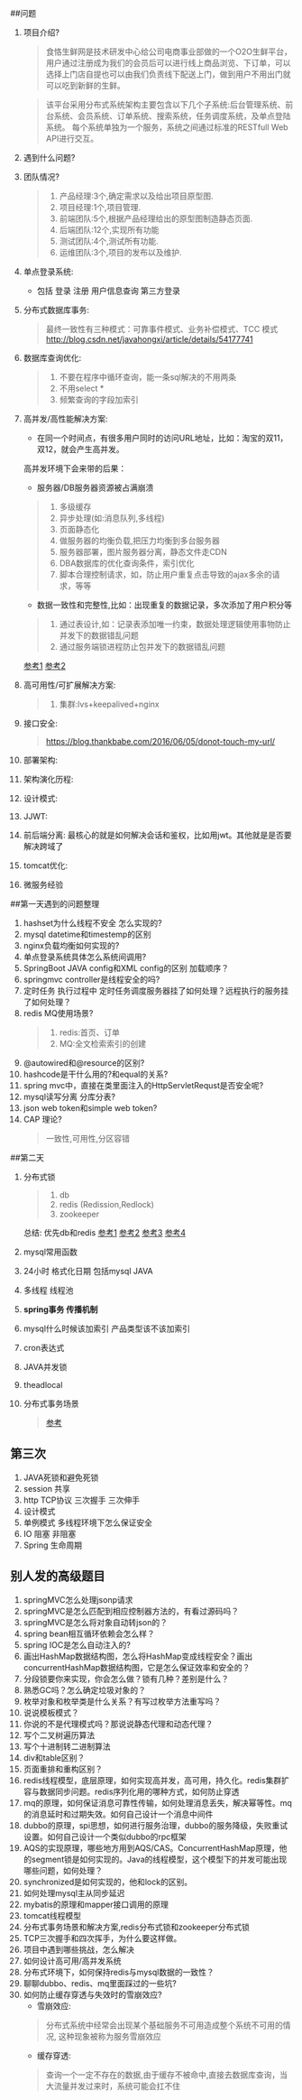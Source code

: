 ##问题

1. 项目介绍?
	> 食恪生鲜网是技术研发中心给公司电商事业部做的一个O2O生鲜平台，用户通过注册成为我们的会员后可以进行线上商品浏览、下订单，可以选择上门店自提也可以由我们负责线下配送上门，做到用户不用出门就可以吃到新鲜的生鲜。

	> 该平台采用分布式系统架构主要包含以下几个子系统:后台管理系统、前台系统、会员系统、订单系统、搜索系统，任务调度系统，及单点登陆系统。
	每个系统单独为一个服务，系统之间通过标准的RESTfull Web API进行交互。
2. 遇到什么问题?
	
3. 团队情况?
	> 1. 产品经理:3个,确定需求以及给出项目原型图.
	> 2. 项目经理:1个,项目管理.
	> 3. 前端团队:5个,根据产品经理给出的原型图制造静态页面.
	> 4. 后端团队:12个,实现所有功能
	> 5. 测试团队:4个,测试所有功能.
	> 6. 运维团队:3个,项目的发布以及维护.
4. 单点登录系统:
	- 包括 登录 注册 用户信息查询 第三方登录
5. 分布式数据库事务:
	>最终一致性有三种模式：可靠事件模式、业务补偿模式、TCC 模式
	>http://blog.csdn.net/javahongxi/article/details/54177741
6. 数据库查询优化:
 	>1. 不要在程序中循环查询，能一条sql解决的不用两条
	>2. 不用select *
	>3. 频繁查询的字段加索引
7. 高并发/高性能解决方案:
	- 在同一个时间点，有很多用户同时的访问URL地址，比如：淘宝的双11，双12，就会产生高并发。
	
	高并发环境下会来带的后果：

	- 服务器/DB服务器资源被占满崩溃
	>1. 多级缓存
	>2. 异步处理(如:消息队列,多线程)
	>3. 页面静态化
	>4. 做服务器的均衡负载,把压力均衡到多台服务器
	>5. 服务器部署，图片服务器分离，静态文件走CDN
	>6. DBA数据库的优化查询条件，索引优化
	>7. 脚本合理控制请求，如，防止用户重复点击导致的ajax多余的请求，等等
	 
	- 数据一致性和完整性,比如：出现重复的数据记录，多次添加了用户积分等
	>1. 通过表设计,如：记录表添加唯一约束，数据处理逻辑使用事物防止并发下的数据错乱问题
	>2. 通过服务端锁进程防止包并发下的数据错乱问题

	[参考1](https://blog.thankbabe.com/2016/04/01/high-concurrency/)
	[参考2](https://blog.thankbabe.com/2016/09/14/high-concurrency-scheme/)

8. 高可用性/可扩展解决方案:
	>1. 集群:lvs+keepalived+nginx

9. 接口安全:
	> https://blog.thankbabe.com/2016/06/05/donot-touch-my-url/

10. 部署架构:

11. 架构演化历程:

12. 设计模式:

13. JJWT:

14. 前后端分离:
最核心的就是如何解决会话和鉴权，比如用jwt。其他就是是否要解决跨域了

15. tomcat优化:
16. 微服务经验

##第一天遇到的问题整理

1. hashset为什么线程不安全 怎么实现的?
2. mysql datetime和timestemp的区别
3. nginx负载均衡如何实现的?
4. 单点登录系统具体怎么系统间调用?
5. SpringBoot JAVA config和XML config的区别 加载顺序？
6. springmvc controller是线程安全的吗?
7. 定时任务 执行过程中 定时任务调度服务器挂了如何处理？远程执行的服务挂了如何处理？
8. redis  MQ使用场景?
	>1. redis:首页、订单
	>2. MQ:全文检索索引的创建
9. @autowired和@resource的区别?
10. hashcode是干什么用的?和equal的关系?
11. spring mvc中，直接在类里面注入的HttpServletRequst是否安全呢?
12. mysql读写分离  分库分表?
13. json web token和simple web token?
14. CAP 理论?
	>一致性,可用性,分区容错

##第二天

1. 分布式锁
	>1. db
	>2. redis  (Redission,Redlock)
	>3. zookeeper
	
	总结: 优先db和redis [参考1](http://www.jianshu.com/p/c2b4aa7a12f1)
	[参考2](http://www.hollischuang.com/archives/1716)
	[参考3](http://rdc.gleasy.com/%E4%B8%A4%E7%A7%8D%E5%88%86%E5%B8%83%E5%BC%8F%E9%94%81%E5%AE%9E%E7%8E%B0%E6%96%B9%E6%A1%881.html)
	[参考4](http://rdc.gleasy.com/%E4%B8%A4%E7%A7%8D%E5%88%86%E5%B8%83%E5%BC%8F%E9%94%81%E5%AE%9E%E7%8E%B0%E6%96%B9%E6%A1%882.html)
2. mysql常用函数
3. 24小时 格式化日期 包括mysql JAVA
4. 多线程  线程池
5. **spring事务 传播机制**
6. mysql什么时候该加索引  产品类型该不该加索引
7. cron表达式
8. JAVA并发锁
9. theadlocal
10. 分布式事务场景
	>[参考](http://www.roncoo.com/article/detail/124243)

## 第三次

1. JAVA死锁和避免死锁
2. session 共享
3. http  TCP协议 三次握手 三次伸手
4. 设计模式
5. 单例模式  多线程环境下怎么保证安全
6. IO 阻塞 非阻塞
7. Spring 生命周期

## 别人发的高级题目

1. springMVC怎么处理jsonp请求
2. springMVC是怎么匹配到相应控制器方法的，有看过源码吗？
3. springMVC是怎么将对象自动转json的？
4. spring bean相互循环依赖会怎么样？
5. spring IOC是怎么自动注入的?
6. 画出HashMap数据结构图，怎么将HashMap变成线程安全？画出concurrentHashMap数据结构图，它是怎么保证效率和安全的？
7. 分段锁要你来实现，你会怎么做？锁有几种？差别是什么？
8. 熟悉GC吗？怎么确定垃圾对象的？
9. 枚举对象和枚举类是什么关系？有写过枚举方法重写吗？
10. 说说模板模式？
11. 你说的不是代理模式吗？那说说静态代理和动态代理？
12. 写个二叉树遍历算法
13. 写个十进制转二进制算法
14. div和table区别？
15. 页面重排和重构区别？
16. redis线程模型，底层原理，如何实现高并发，高可用，持久化。redis集群扩容与数据同步问题。redis序列化用的哪种方式，如何防止穿透
17. mq的原理，如何保证消息可靠性传输，如何处理消息丢失，解决幂等性。mq的消息延时和过期失效。如何自己设计一个消息中间件
18. dubbo的原理，spi思想，如何进行服务治理，dubbo的服务降级，失败重试设置。如何自己设计一个类似dubbo的rpc框架
19. AQS的实现原理，哪些地方用到AQS/CAS。ConcurrentHashMap原理，他的segment锁是如何实现的。Java的线程模型，这个模型下的并发可能出现哪些问题，如何处理？
20. synchronized是如何实现的，他和lock的区别。
21. 如何处理mysql主从同步延迟
22. mybatis的原理和mapper接口调用的原理
23. tomcat线程模型
24. 分布式事务场景和解决方案,redis分布式锁和zookeeper分布式锁
25. TCP三次握手和四次挥手，为什么要这样做。
26. 项目中遇到哪些挑战，怎么解决
27. 如何设计高可用/高并发系统
28. 分布式环境下，如何保持redis与mysql数据的一致性？
29. 聊聊dubbo、redis、mq里面踩过的一些坑?
30. 如何防止缓存穿透与失效时的雪崩效应?
	- 雪崩效应:
	> 分布式系统中经常会出现某个基础服务不可用造成整个系统不可用的情况, 这种现象被称为服务雪崩效应
	- 缓存穿透:
	> 查询一个一定不存在的数据,由于缓存不被命中,直接去数据库查询，当大流量并发过来时，系统可能会扛不住
